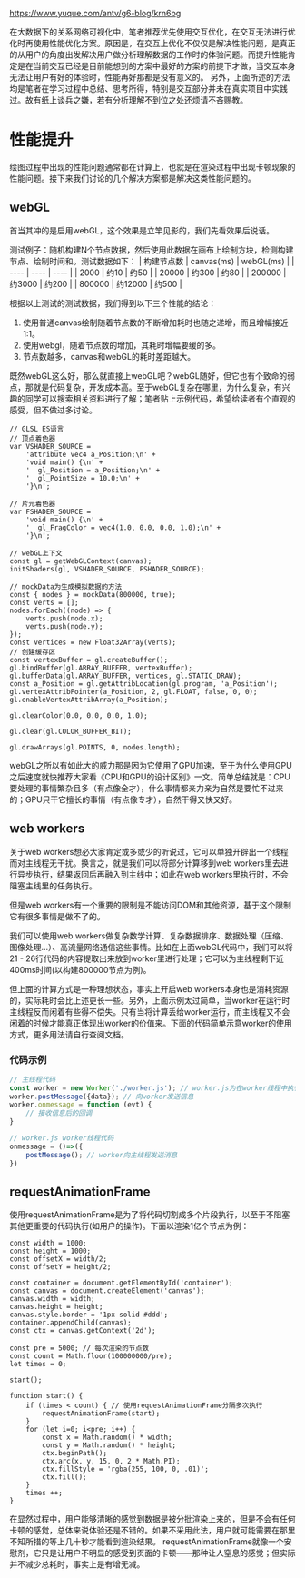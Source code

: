 https://www.yuque.com/antv/g6-blog/krn6bg


在大数据下的关系网络可视化中，笔者推荐优先使用交互优化，在交互无法进行优化时再使用性能优化方案。原因是，在交互上优化不仅仅是解决性能问题，是真正的从用户的角度出发解决用户做分析理解数据的工作时的体验问题。而提升性能肯定是在当前交互已经是目前能想到的方案中最好的方案的前提下才做，当交互本身无法让用户有好的体验时，性能再好那都是没有意义的。
另外，上面所述的方法均是笔者在学习过程中总结、思考所得，特别是交互部分并未在真实项目中实践过。故有纸上谈兵之嫌，若有分析理解不到位之处还烦请不吝赐教。

# 性能提升

绘图过程中出现的性能问题通常都在计算上，也就是在渲染过程中出现卡顿现象的性能问题。接下来我们讨论的几个解决方案都是解决这类性能问题的。

## webGL
首当其冲的是启用webGL，这个效果是立竿见影的，我们先看效果后说话。

测试例子：随机构建N个节点数据，然后使用此数据在画布上绘制方块，检测构建节点、绘制时间和。测试数据如下：
| 构建节点数 | canvas(ms) | webGL(ms) |
| ---- | ---- | ---- |
| 2000 | 约10 | 约50 |
| 20000 | 约300 | 约80 |
| 200000 | 约3000 | 约200 |
| 800000 | 约12000 | 约500 |

根据以上测试的测试数据，我们得到以下三个性能的结论：
1. 使用普通canvas绘制随着节点数的不断增加耗时也随之递增，而且增幅接近1:1。
2. 使用webgl，随着节点数的增加，其耗时增幅要缓的多。
3. 节点数越多，canvas和webGL的耗时差距越大。

既然webGL这么好，那么就直接上webGL吧？webGL随好，但它也有个致命的弱点，那就是代码复杂，开发成本高。至于webGL复杂在哪里，为什么复杂，有兴趣的同学可以搜索相关资料进行了解；笔者贴上示例代码，希望给读者有个直观的感受，但不做过多讨论。 

```
// GLSL ES语言
// 顶点着色器
var VSHADER_SOURCE =
    'attribute vec4 a_Position;\n' +
    'void main() {\n' +
    '  gl_Position = a_Position;\n' +
    '  gl_PointSize = 10.0;\n' +
    '}\n';

// 片元着色器
var FSHADER_SOURCE =
    'void main() {\n' +
    '  gl_FragColor = vec4(1.0, 0.0, 0.0, 1.0);\n' +
    '}\n';

// webGL上下文
const gl = getWebGLContext(canvas);
initShaders(gl, VSHADER_SOURCE, FSHADER_SOURCE);

// mockData为生成模拟数据的方法
const { nodes } = mockData(800000, true);
const verts = [];
nodes.forEach((node) => {
    verts.push(node.x);
    verts.push(node.y);
});
const vertices = new Float32Array(verts);
// 创建缓存区
const vertexBuffer = gl.createBuffer();
gl.bindBuffer(gl.ARRAY_BUFFER, vertexBuffer);
gl.bufferData(gl.ARRAY_BUFFER, vertices, gl.STATIC_DRAW);
const a_Position = gl.getAttribLocation(gl.program, 'a_Position');
gl.vertexAttribPointer(a_Position, 2, gl.FLOAT, false, 0, 0);
gl.enableVertexAttribArray(a_Position);

gl.clearColor(0.0, 0.0, 0.0, 1.0);

gl.clear(gl.COLOR_BUFFER_BIT);

gl.drawArrays(gl.POINTS, 0, nodes.length);
```

webGL之所以有如此大的威力那是因为它使用了GPU加速，至于为什么使用GPU之后速度就快推荐大家看《CPU和GPU的设计区别》一文。简单总结就是：CPU要处理的事情繁杂且多（有点像全才），什么事情都亲力亲为自然是要忙不过来的；GPU只干它擅长的事情（有点像专才），自然干得又快又好。

## web workers
关于web workers想必大家肯定或多或少的听说过，它可以单独开辟出一个线程而对主线程无干扰。换言之，就是我们可以将部分计算移到web workers里去进行异步执行，结果返回后再融入到主线中；如此在web workers里执行时，不会阻塞主线里的任务执行。

但是web workers有一个重要的限制是不能访问DOM和其他资源，基于这个限制它有很多事情是做不了的。

我们可以使用web workers做复杂数学计算、复杂数据排序、数据处理（压缩、图像处理...）、高流量网络通信这些事情。比如在上面webGL代码中，我们可以将21 - 26行代码的内容提取出来放到worker里进行处理；它可以为主线程剩下近400ms时间(以构建800000节点为例)。

但上面的计算方式是一种理想状态，事实上开启web workers本身也是消耗资源的，实际耗时会比上述更长一些。另外，上面示例太过简单，当worker在运行时主线程反而闲着有些得不偿失。只有当将计算丢给worker运行，而主线程又不会闲着的时候才能真正体现出worker的价值来。下面的代码简单示意worker的使用方式，更多用法请自行查阅文档。

### 代码示例
```javascript
// 主线程代码
const worker = new Worker('./worker.js'); // worker.js为在worker线程中执行的代码文件
worker.postMessage({data}); // 向worker发送信息
worker.onmessage = function (evt) {
    // 接收信息后的回调
}

// worker.js worker线程代码
onmessage = ()=>({
    postMessage(); // worker向主线程发送消息
})
``` 

## requestAnimationFrame
使用requestAnimationFrame是为了将代码切割成多个片段执行，以至于不阻塞其他更重要的代码执行(如用户的操作)。下面以渲染1亿个节点为例：
```
const width = 1000;
const height = 1000;
const offsetX = width/2;
const offsetY = height/2;

const container = document.getElementById('container');
const canvas = document.createElement('canvas');
canvas.width = width;
canvas.height = height;
canvas.style.border = '1px solid #ddd';
container.appendChild(canvas);
const ctx = canvas.getContext('2d');

const pre = 5000; // 每次渲染的节点数
const count = Math.floor(100000000/pre);
let times = 0;

start();

function start() {
    if (times < count) { // 使用requestAnimationFrame分隔多次执行
        requestAnimationFrame(start);
    }
    for (let i=0; i<pre; i++) {
        const x = Math.random() * width;
        const y = Math.random() * height;
        ctx.beginPath();
        ctx.arc(x, y, 15, 0, 2 * Math.PI);
        ctx.fillStyle = 'rgba(255, 100, 0, .01)';
        ctx.fill();
    }
    times ++;
}
```

在显然过程中，用户能够清晰的感觉到数据是被分批渲染上来的，但是不会有任何卡顿的感觉，总体来说体验还是不错的。如果不采用此法，用户就可能需要在那里不知所措的等上几十秒才能看到渲染结果。
requestAnimationFrame就像一个安慰剂，它只是让用户不明显的感受到页面的卡顿——那种让人窒息的感觉；但实际并不减少总耗时，事实上是有增无减。

